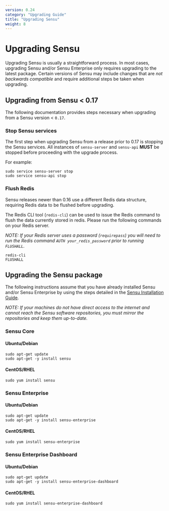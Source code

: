 ```yaml
---
version: 0.24
category: "Upgrading Guide"
title: "Upgrading Sensu"
weight: 8
---
```


# Upgrading Sensu

Upgrading Sensu is usually a straightforward process. In most cases, upgrading Sensu and/or Sensu Enterprise only requires upgrading to the latest package. Certain versions of Sensu may include changes that are *not backwards compatible* and require additional steps be taken when upgrading.

## Upgrading from Sensu < 0.17

The following documentation provides steps necessary when upgrading from a Sensu version < `0.17`.

### Stop Sensu services

The first step when upgrading Sensu from a release prior to 0.17 is stopping the Sensu services. All instances of `sensu-server` and `sensu-api` **MUST** be stopped before proceeding with the upgrade process.

For example:

~~~ shell
sudo service sensu-server stop
sudo service sensu-api stop
~~~

### Flush Redis

Sensu releases newer than 0.16 use a different Redis data structure, requiring Redis data to be flushed before upgrading.

The Redis CLI tool (`redis-cli`) can be used to issue the Redis command to flush the data currently stored in redis. Please run the following commands on your Redis server.

_NOTE: If your Redis server uses a password (`requirepass`) you will need to run the Redis command `AUTH your_redis_password` prior to running `FLUSHALL`._

~~~ shell
redis-cli
FLUSHALL
~~~

## Upgrading the Sensu package

The following instructions assume that you have already installed Sensu and/or Sensu Enterprise by using the steps detailed in the [Sensu Installation Guide](installation-overview).

_NOTE: If your machines do not have direct access to the internet and cannot reach the Sensu software repositories, you must mirror the repositories and keep them up-to-date._

### Sensu Core

#### Ubuntu/Debian

~~~ shell
sudo apt-get update
sudo apt-get -y install sensu
~~~

#### CentOS/RHEL

~~~ shell
sudo yum install sensu
~~~

### Sensu Enterprise

#### Ubuntu/Debian

~~~ shell
sudo apt-get update
sudo apt-get -y install sensu-enterprise
~~~

#### CentOS/RHEL

~~~ shell
sudo yum install sensu-enterprise
~~~

### Sensu Enterprise Dashboard

#### Ubuntu/Debian

~~~ shell
sudo apt-get update
sudo apt-get -y install sensu-enterprise-dashboard
~~~

#### CentOS/RHEL

~~~ shell
sudo yum install sensu-enterprise-dashboard
~~~
